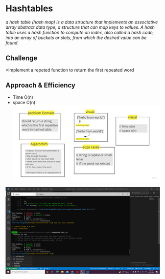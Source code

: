 # Hashtables
*a hash table (hash map) is a data structure that implements an associative array abstract data type, a structure that can map keys to values. A hash table uses a hash function to compute an index, also called a hash code, into an array of buckets or slots, from which the desired value can be found.*

## Challenge
*Implement a repeted function to return the first repeated word

## Approach & Efficiency
- Time O(n) 
- space O(n)
![img](white.jpg)


![img](test.png)

